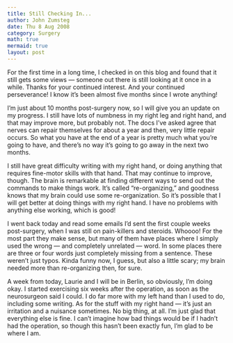 ```yaml
---
title: Still Checking In...
author: John Zumsteg
date: Thu 8 Aug 2008
category: Surgery
math: true
mermaid: true
layout: post
---
```


For the first time in a long time, I checked in on this blog and found that it still gets some views — someone out there is still looking at it once in a while. Thanks for your continued interest. And your continued perseverance! I know it’s been almost five months since I wrote anything!

I’m just about 10 months post-surgery now, so I will give you an update on my progress. I still have lots of numbness in my right leg and right hand, and that may improve more, but probably not. The docs I’ve asked agree that nerves can repair themselves for about a year and then, very little repair occurs. So what you have at the end of a year is pretty much what you’re going to have, and there’s no way it’s going to go away in the next two months.

I still have great difficulty writing with my right hand, or doing anything that requires fine-motor skills with that hand. That may continue to improve, though. The brain is remarkable at finding different ways to send out the commands to make things work. It’s called “re-organizing,” and goodness knows that my brain could use some re-organization. So it’s possible that I will get better at doing things with my right hand. I have no problems with anything else working, which is good!

I went back today and read some emails I’d sent the first couple weeks post-surgery, when I was still on pain-killers and steroids. Whoooo! For the most part they make sense, but many of them have places where I simply used the wrong — and completely unrelated — word. In some places there are three or four words just completely missing from a sentence. These weren’t just typos. Kinda funny now, I guess, but also a little scary; my brain needed more than re-organizing then, for sure.

A week from today, Laurie and I will be in Berlin, so obviously, I’m doing okay. I started exercising six weeks after the operation, as soon as the neurosurgeon said I could. I do far more with my left hand than I used to do, including some writing. As for the stuff with my right hand — it’s just an irritation and a nuisance sometimes. No big thing, at all. I’m just glad that everything else is fine. I can’t imagine how bad things would be if I hadn’t had the operation, so though this hasn’t been exactly fun, I’m glad to be where I am.